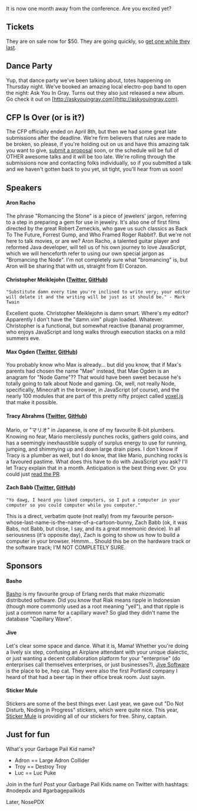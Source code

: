 It is now one month away from the conference. Are you excited yet? 

## Tickets

They are on sale now for $50. They are going quickly, so [get one while they last](http://nodepdx.eventbrite.com). 

## Dance Party

Yup, that dance party we've been talking about, totes happening on Thursday night. We've booked an amazing local electro-pop band to open the night: Ask You In Gray. Turns out they also just released a new album. Go check it out on [http://askyouingray.com](http://askyouingray.com).

## CFP Is Over (or is it?)

The CFP officially ended on April 8th, but then we had some great late submissions after the deadline. We're firm believers that rules are made to be broken, so please, if you're holding out on us and have this amazing talk you want to give, [submit a proposal](https://github.com/nodepdx/nodepdx.github.com/tree/master/proposals) soon, or the schedule will be full of OTHER awesome talks and it will be too late. We're rolling through the submissions now and contacting folks individually, so if you submitted a talk and we haven't gotten back to you yet, sit tight, you'll hear from us soon!

## Speakers

#### Aron Racho

The phrase "Romancing the Stone" is a piece of jewelers' jargon, referring to a step in preparing a gem for use in jewelry. It's also one of first films directed by the great Robert Zemeckis, who gave us such classics as Back To The Future, Forrest Gump, and Who Framed Roger Rabbit?. But we're not here to talk movies, or are we? Aron Racho, a talented guitar player and reformed Java developer, will tell us of his own journey to love JavaScript, which we will henceforth refer to using our own special jargon as "Bromancing the Node". I'm not completely sure what "bromancing" is, but Aron will be sharing that with us, straight from El Corazon.

#### Christopher Meiklejohn ([Twitter](https://twitter.com/cmeik), [GitHub](https://github.com/cmeiklejohn))

    "Substitute damn every time you're inclined to write very; your editor will delete it and the writing will be just as it should be." - Mark Twain

Excellent quote. Christopher Meiklejohn is damn smart. Where's my editor? Apparently I don't have the "damn.vim" plugin loaded. Whatever. Christopher is a functional, but somewhat reactive (banana) programmer, who enjoys JavaScript and long walks through execution stacks on a mild summers eve. 

#### Max Ogden ([Twitter](https://twitter.com/maxogden), [GitHub](https://github.com/maxogden))

You probably know who Max is already... but did you know, that if Max's parents had chosen the name "Mae" instead, that Mae Ogden is an anagram for "Node Game"?? That would have been sweet because he's totally going to talk about Node and gaming. Ok, well, not really Node, specifically, Minecraft in the browser, in JavaScript (of course), and the nearly 100 modules that are part of this pretty nifty project called [voxel.js](http://voxeljs.com/) that make it possible.

#### Tracy Abrahms ([Twitter](https://twitter.com/HackyGoLucky), [GitHub](https://github.com/hackygolucky))

Mario, or "マリオ" in Japanese, is one of my favourite 8-bit plumbers. Knowing no fear, Mario mercilessly punches rocks, gathers gold coins, and has a seemingly inexhaustible supply of surplus energy to use for running, jumping, and shimmying up and down large drain pipes. I don't know if Tracy is a plumber as well, but I do know, that like Mario, punching rocks is a favoured pastime. What does this have to do with JavaScript you ask? I'll let Tracy explain that in a month. Anticipation is the best thing ever. Or you could just [read the PR](https://github.com/nodepdx/nodepdx.github.com/blob/master/proposals/punching-rocks_tracy-abrahms.md). 

#### Zach Babb ([Twitter](https://twitter.com/zkbabb), [GitHub](https://github.com/zachbabb))

    "Yo dawg, I heard you liked computers, so I put a computer in your computer so you could computer while you computer."

This is a direct, verbatim quote (not really) from my favourite person-whose-last-name-is-the-name-of-a-cartoon-bunny, Zach Babb (ok, it was Babs, not Babb, but close, I say, and its a great mnemonic device). In all seriousness (it's opposite day), Zach is going to show us how to build a computer in your browser. Hmmm... Should this be on the hardware track or the software track; I'M NOT COMPLETELY SURE.


## Sponsors

#### Basho

[Basho](http://basho.com) is my favourite group of Erlang nerds that make rhizomatic distributed software. Did you know that Riak means ripple in Indonesian (though more commonly used as a root meaning "yell"), and that ripple is just a common name for a capillary wave? So glad they didn't name the database "Capillary Wave".

#### Jive

Let's clear some space and dance. What it is, Mama! Whether you're doing a lively six step, confusing an Airplane attendant with your unique dialectic, or just wanting a decent collaboration platform for your "enterprise" (do enterprises call themselves enterprises, or just businesses?), [Jive Software](http://www.jivesoftware.com) is the place to be, hep cat. They were also the first Portland company I heard of that had a beer tap in their office break room. Just sayin. 

#### Sticker Mule

Stickers are some of the best things ever. Last year, we gave out "Do Not Disturb, Noding in Progress" stickers, which were quite nice. This year, [Sticker Mule](http://stickermule.com) is providing all of our stickers for free. Shiny, captain.

## Just for fun

What's your Garbage Pail Kid name? 

* Adron == Large Adron Collider
* Troy == Destroy Troy
* Luc == Luc Puke

Join in the fun! Post your Garbage Pail Kids name on Twitter with hashtags: #nodepdx and #garbagepailkids


Later,
NosePDX
